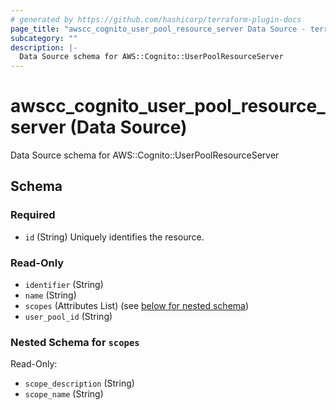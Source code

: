 ```yaml
---
# generated by https://github.com/hashicorp/terraform-plugin-docs
page_title: "awscc_cognito_user_pool_resource_server Data Source - terraform-provider-awscc"
subcategory: ""
description: |-
  Data Source schema for AWS::Cognito::UserPoolResourceServer
---
```


# awscc_cognito_user_pool_resource_server (Data Source)

Data Source schema for AWS::Cognito::UserPoolResourceServer



<!-- schema generated by tfplugindocs -->
## Schema

### Required

- `id` (String) Uniquely identifies the resource.

### Read-Only

- `identifier` (String)
- `name` (String)
- `scopes` (Attributes List) (see [below for nested schema](#nestedatt--scopes))
- `user_pool_id` (String)

<a id="nestedatt--scopes"></a>
### Nested Schema for `scopes`

Read-Only:

- `scope_description` (String)
- `scope_name` (String)
